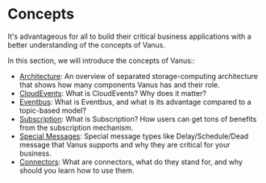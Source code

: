 # Concepts

It's advantageous for all to build their critical business applications with a better understanding of the concepts of Vanus.

In this section, we will introduce the concepts of Vanus::

- [Architecture](concepts/architecture.md): An overview of separated storage-computing architecture that shows how many components Vanus has and their role.
- [CloudEvents](concepts/cloudevents.md): What is CloudEvents? Why does it matter?
- [Eventbus](concepts/eventbus.md): What is Eventbus, and what is its advantage compared to a topic-based model?
- [Subscription](concepts/subscription.md): What is Subscription? How users can get tons of benefits from the subscription mechanism.
- [Special Messages](concepts/special-message.md): Special message types like Delay/Schedule/Dead message that Vanus supports and why they are critical for your business.
- [Connectors](concepts/connector.md): What are connectors,  what do they stand for, and why should you learn how to use them.

